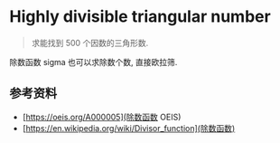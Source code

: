 # Highly divisible triangular number

> 求能找到 500 个因数的三角形数.

除数函数 sigma 也可以求除数个数, 直接欧拉筛.

## 参考资料
  - [https://oeis.org/A000005](除数函数 OEIS)
  - [https://en.wikipedia.org/wiki/Divisor_function](除数函数)
